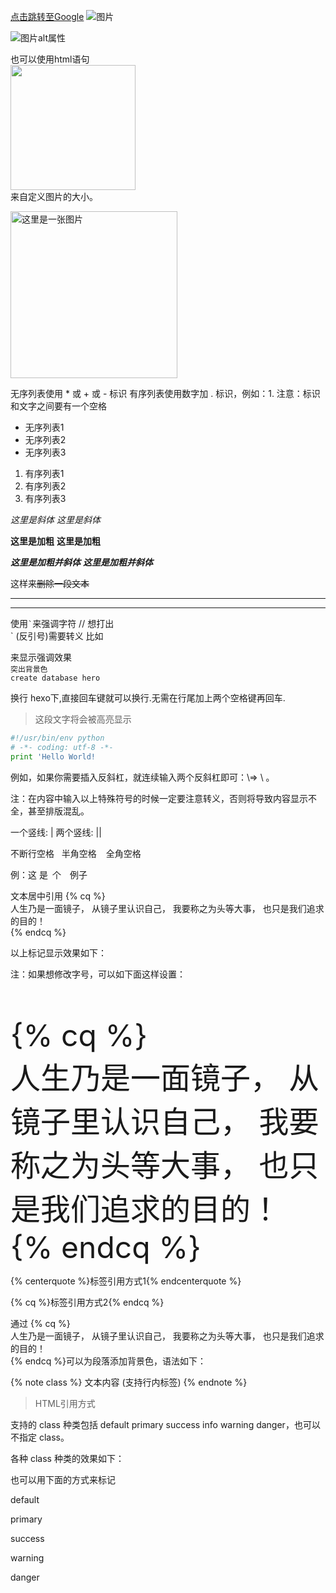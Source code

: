 

[点击跳转至Google](https://www.google.com)
![图片](http://e.hiphotos.baidu.com/image/pic/item/55e736d12f2eb93867023248df628535e5dd6f19.jpg)

![图片alt属性](http://e.hiphotos.baidu.com/image/pic/item/55e736d12f2eb93867023248df628535e5dd6f19.jpg "图片标题")

也可以使用html语句  
<img src="http://e.hiphotos.baidu.com/image/pic/item/55e736d12f2eb93867023248df628535e5dd6f19.jpg" width="200" height="200">  
来自定义图片的大小。

<img width="267px" alt="这里是一张图片" src="https://cdn.pixabay.com/photo/2021/01/21/09/58/grebe-5936866_1280.jpg"/>


无序列表使用 * 或 + 或 - 标识
有序列表使用数字加 . 标识，例如：1.
注意：标识和文字之间要有一个空格

- 无序列表1
- 无序列表2
- 无序列表3

1. 有序列表1
2. 有序列表2
3. 有序列表3

*这里是斜体*
_这里是斜体_

**这里是加粗**
__这里是加粗__

***这里是加粗并斜体***
___这里是加粗并斜体___

这样来~~删除一段文本~~

***
---
使用<code>\`</code>来强调字符 // 想打出  
` (反引号)需要转义
比如    

来显示强调效果  
`突出背景色`  
`create database hero`  

换行
hexo下,直接回车键就可以换行.无需在行尾加上两个空格键再回车.

> 这段文字将会被高亮显示

```Python
#!/usr/bin/env python
# -*- coding: utf-8 -*-
print 'Hello World! 
```

例如，如果你需要插入反斜杠，就连续输入两个反斜杠即可：\\=> \ 。

注：在内容中输入以上特殊符号的时候一定要注意转义，否则将导致内容显示不全，甚至排版混乱。

一个竖线: &#124;
两个竖线: &#124;&#124;

不断行空格 &nbsp;
半角空格 &ensp;
全角空格 &emsp;

例：这&nbsp;是&ensp;个&emsp;例子  

文本居中引用
{% cq %}  
人生乃是一面镜子，
从镜子里认识自己，
我要称之为头等大事，
也只是我们追求的目的！  
{% endcq %}

以上标记显示效果如下：

注：如果想修改字号，可以如下面这样设置：  
<font size="8">   
{% cq %}  
  人生乃是一面镜子，
  从镜子里认识自己，
  我要称之为头等大事，
  也只是我们追求的目的！  
{% endcq %}  
</font>

{% centerquote %}标签引用方式1{% endcenterquote %}

{% cq %}标签引用方式2{% endcq %}


通过 {% cq %}  
人生乃是一面镜子，
从镜子里认识自己，
我要称之为头等大事，
也只是我们追求的目的！  
{% endcq %}可以为段落添加背景色，语法如下：

{% note class %}
文本内容 (支持行内标签)
{% endnote %}

<blockquote class="blockquote-center">HTML引用方式</blockquote>

支持的 class 种类包括 default primary success info warning danger，也可以不指定 class。

各种 class 种类的效果如下：

也可以用下面的方式来标记

<div class="note default"><p>default</p></div>
<div class="note primary"><p>primary</p></div>
<div class="note success"><p>success</p></div>
<div class="note warning"><p>warning</p></div>
<div class="note danger"><p>danger</p></div>

